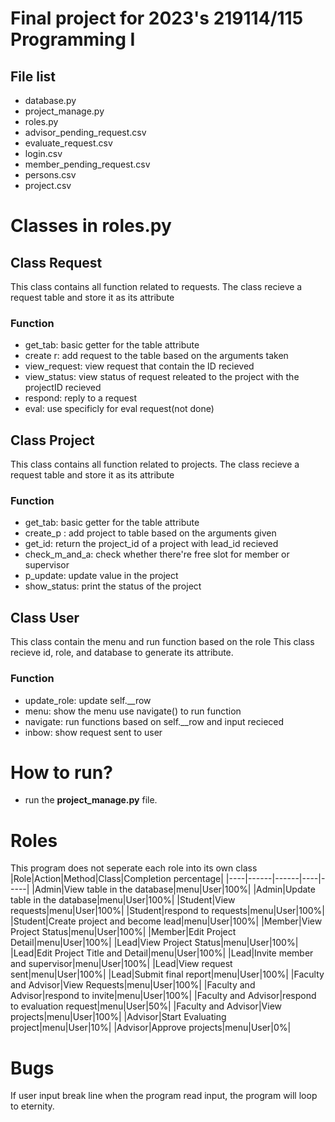 # Final project for 2023's 219114/115 Programming I
## File list
  - database.py
  - project_manage.py
  - roles.py
  - advisor_pending_request.csv
  - evaluate_request.csv
  - login.csv
  - member_pending_request.csv
  - persons.csv
  - project.csv

# Classes in roles.py
## Class Request
This class contains all function related to requests.
The class recieve a request table and store it as its attribute
### Function
  - get_tab: basic getter for the table attribute
  - create r: add request to the table based on the arguments taken
  - view_request: view request that contain the ID recieved
  - view_status: view status of request releated to the project with the projectID recieved
  - respond: reply to a request
  - eval: use specificly for eval request(not done)

## Class Project
This class contains all function related to projects.
The class recieve a request table and store it as its attribute
### Function
  - get_tab: basic getter for the table attribute
  - create_p : add project to table based on the arguments given
  - get_id: return the project_id of a project with lead_id recieved
  - check_m_and_a: check whether there're free slot for member or supervisor
  - p_update: update value in the project
  - show_status: print the status of the project

## Class User
This class contain the menu and run function based on the role
This class recieve id, role, and database to generate its attribute.
### Function
  - update_role: update self.__row
  - menu: show the menu use navigate() to run function
  - navigate: run functions based on self.__row and input recieced
  - inbow: show request sent to user

# How to run?
  - run the **project_manage.py** file.

# Roles
This program does not seperate each role into its own class
|Role|Action|Method|Class|Completion percentage|
|----|------|------|----|-----|
|Admin|View table in the database|menu|User|100%|
|Admin|Update table in the database|menu|User|100%|
|Student|View requests|menu|User|100%|
|Student|respond to requests|menu|User|100%|
|Student|Create project and become lead|menu|User|100%|
|Member|View Project Status|menu|User|100%|
|Member|Edit Project Detail|menu|User|100%|
|Lead|View Project Status|menu|User|100%|
|Lead|Edit Project Title and Detail|menu|User|100%|
|Lead|Invite member and supervisor|menu|User|100%|
|Lead|View request sent|menu|User|100%|
|Lead|Submit final report|menu|User|100%|
|Faculty and Advisor|View Requests|menu|User|100%|
|Faculty and Advisor|respond to invite|menu|User|100%|
|Faculty and Advisor|respond to evaluation request|menu|User|50%|
|Faculty and Advisor|View projects|menu|User|100%|
|Advisor|Start Evaluating project|menu|User|10%|
|Advisor|Approve projects|menu|User|0%|


# Bugs
If user input break line when the program read input, the program will loop to eternity.